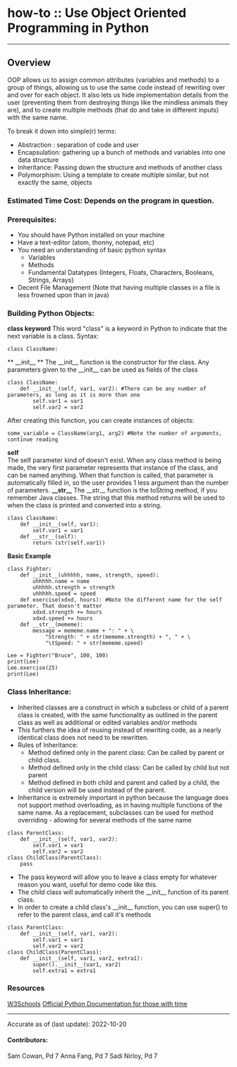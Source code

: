 # how-to :: Use Object Oriented Programming in Python
---
## Overview
OOP allows us to assign common attributes (variables and methods) to a group of things, allowing us to use the same code instead of rewriting over and over for each object. It also lets us hide implementation details from the user (preventing them from destroying things like the mindless animals they are), and to create multiple methods (that do and take in different inputs) with the same name. 

To break it down into simple(r) terms: 
- Abstraction : separation of code and user
- Encapsulation: gathering up a bunch of methods and variables into one data structure
- Inheritance: Passing down the structure and methods of another class
- Polymorphism: Using a template to create multiple similar, but not exactly the same, objects 

### Estimated Time Cost: Depends on the program in question. 

### Prerequisites:

- You should have Python installed on your machine 
- Have a text-editor (atom, thonny, notepad, etc)
- You need an understanding of basic python syntax
    - Variables
    - Methods
    - Fundamental Datatypes (Integers, Floats, Characters, Booleans, Strings, Arrays)
- Decent File Management (Note that having multiple classes in a file is less frowned upon than in java)

### Building Python Objects:
**class keyword**
This word "class" is a keyword in Python to indicate that the next variable is a class. 
Syntax:
```
class ClassName:
```
** \_\_init\_\_ **
The \_\_init\_\_ function is the constructor for the class. Any parameters given to the \_\_init\_\_ can be used as fields of the class
```
class ClassName:
	def __init__(self, var1, var2): #There can be any number of parameters, as long as it is more than one
		self.var1 = var1
		self.var2 = var2
```
After creating this function, you can create instances of objects:
```
some_variable = ClassName(arg1, arg2) #Note the number of arguments, continue reading
```
**self**\
The self parameter kind of doesn't exist. When any class method is being made, the very first parameter represents that instance of the class, and can be named anything. When that function is called, that parameter is automatically filled in, so the user provides 1 less argument than the number of parameters.
**\_\_str\_\_**
The \_\_str\_\_ function is the toString method, if you remember Java classes. The string that this method returns will be used to when the class is printed and converted into a string.
```
class ClassName:
	def __init__(self, var1):
		self.var1 = var1
	def __str__(self):
		return (str(self.var1))
```
**Basic Example**
```
class Fighter:
	def __init__(uhhhhh, name, strength, speed):
		uhhhhh.name = name
		uhhhhh.strength = strength
		uhhhhh.speed = speed
	def exercise(xdxd, hours): #Note the different name for the self parameter. That doesn't matter
		xdxd.strength += hours
		xdxd.speed += hours
	def __str__(mememe):
		message = mememe.name + ": " + \
			"Strength: " + str(mememe.strength) + ", " + \
			"\tSpeed: " + str(mememe.speed)

Lee = Fighter("Bruce", 100, 100)
print(Lee)
Lee.exercise(25)
print(Lee)
```
### Class Inheritance:
- Inherited classes are a construct in which a subclass or child of a parent class is created, with the same functionality as outlined in the parent class as well as additional or edited variables and/or methods
- This furthers the idea of reusing instead of rewriting code, as a nearly identical class does not need to be rewritten.
- Rules of Inheritance:
	- Method defined only in the parent class: Can be called by parent or child class.
	- Method defined only in the child class: Can be called by child but not parent
	- Method defined in both child and parent and called by a child, the child version will be used instead of the parent.
- Inheritance is extremely important in python because the language does not support method overloading, as in having multiple functions of the same name. As a replacement, subclasses can be used for method overriding - allowing for several methods of the same name
```
class ParentClass: 
	def __init__(self, var1, var2):
		self.var1 = var1
		self.var2 = var2
class ChildClass(ParentClass):
	pass
```
- The pass keyword will allow you to leave a class empty for whatever reason you want, useful for demo code like this.
- The child class will automatically inherit the \_\_init\_\_ function of its parent class.
- In order to create a child class's \_\_init\_\_ function, you can use super() to refer to the parent class, and call it's methods
```
class ParentClass: 
	def __init__(self, var1, var2):
		self.var1 = var1
		self.var2 = var2
class ChildClass(ParentClass):
	def __init__(self, var1, var2, extra1):
		super().__init__(var1, var2)
		self.extra1 = extra1
```
### Resources
[W3Schools](https://www.w3schools.com/python/python_classes.asp)
[Official Python Documentation for those with time](https://docs.python.org/3/tutorial/classes.html)

---

Accurate as of (last update): 2022-10-20

#### Contributors:  
Sam Cowan, Pd 7
Anna Fang, Pd 7
Sadi Nirloy, Pd 7

